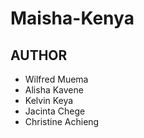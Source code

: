# Maisha-Kenya
## AUTHOR
* Wilfred Muema
* Alisha Kavene
* Kelvin Keya
* Jacinta Chege
* Christine Achieng
